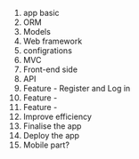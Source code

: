 1. app basic
2. ORM
3. Models
4. Web framework
5. configrations
6. MVC
7. Front-end side
8. API
9. Feature - Register and Log in
10. Feature - 
11. Feature - 
12. Improve efficiency
13. Finalise the app
14. Deploy the app
15. Mobile part?